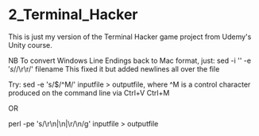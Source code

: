 # 2_Terminal_Hacker

This is just my version of the Terminal Hacker game project from Udemy's Unity course.

NB To convert Windows Line Endings back to Mac format, just:
sed -i '' -e $'s/$/\r\r/' filename
This fixed it but added newlines all over the file

Try:
sed -e 's/$/^M/' inputfile > outputfile, where ^M is a control character produced on the command line via Ctrl+V Ctrl+M

OR 

perl -pe 's/\r\n|\n|\r/\n/g'   inputfile > outputfile
